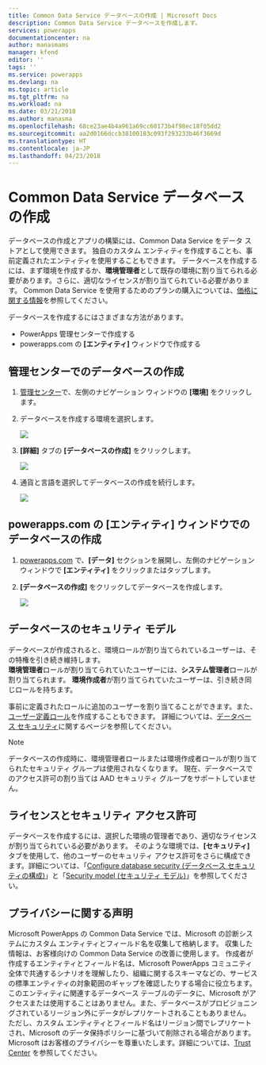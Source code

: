 ```yaml
---
title: Common Data Service データベースの作成 | Microsoft Docs
description: Common Data Service データベースを作成します。
services: powerapps
documentationcenter: na
author: manasmams
manager: kfend
editor: ''
tags: ''
ms.service: powerapps
ms.devlang: na
ms.topic: article
ms.tgt_pltfrm: na
ms.workload: na
ms.date: 03/21/2018
ms.author: manasma
ms.openlocfilehash: 68ce23ae4b4a961a69cc60173b4f98ec18f05dd2
ms.sourcegitcommit: aa2d0166dccb38100183c093f293233b46f3669d
ms.translationtype: HT
ms.contentlocale: ja-JP
ms.lasthandoff: 04/23/2018
---
```

# <a name="create-a-common-data-service-database"></a>Common Data Service データベースの作成
データベースの作成とアプリの構築には、Common Data Service をデータ ストアとして使用できます。 独自のカスタム エンティティを作成することも、事前定義されたエンティティを使用することもできます。 データベースを作成するには、まず環境を作成するか、**環境管理者**として既存の環境に割り当てられる必要があります。さらに、適切なライセンスが割り当てられている必要があります。 Common Data Service を使用するためのプランの購入については、[価格に関する情報](pricing-billing-skus.md)を参照してください。

データベースを作成するにはさまざまな方法があります。

* PowerApps 管理センターで作成する
* powerapps.com の **[エンティティ]** ウィンドウで作成する

## <a name="create-a-database-in-the-admin-center"></a>管理センターでのデータベースの作成
1. [管理センター](https://admin.powerapps.com)で、左側のナビゲーション ウィンドウの **[環境]** をクリックします。
    
2. データベースを作成する環境を選択します。
    
    ![](./media/create-database/environment-list-new.png)

3. **[詳細]** タブの **[データベースの作成]** をクリックします。 
    
    ![](./media/create-database/Create-DB-From-Details.png)

4. 通貨と言語を選択してデータベースの作成を続行します。 
    
    ![](./media/create-database/DB-Choose-options.png)



## <a name="create-a-database-in-the-entities-pane-of-powerappscom"></a>powerapps.com の [エンティティ] ウィンドウでのデータベースの作成
1. [powerapps.com](https://web.powerapps.com) で、**[データ]** セクションを展開し、左側のナビゲーション ウィンドウで **[エンティティ]** をクリックまたはタップします。

2. **[データベースの作成]** をクリックしてデータベースを作成します。

    ![](./media/create-database/Create-DB-From-Entities.png)


## <a name="security-model-for-the-databases"></a>データベースのセキュリティ モデル
データベースが作成されると、環境ロールが割り当てられているユーザーは、その特権を引き続き維持します。  
    **環境管理者**ロールが割り当てられていたユーザーには、**システム管理者**ロールが割り当てられます。 **環境作成者**が割り当てられていたユーザーは、引き続き同じロールを持ちます。

事前に定義されたロールに追加のユーザーを割り当てることができます。また、[ユーザー定義ロール][1]を作成することもできます。 詳細については、[データベース セキュリティ](database-security.md)に関するページを参照してください。

> [!NOTE]
> データベースの作成時に、環境管理者ロールまたは環境作成者ロールが割り当てられたセキュリティ グループは使用されなくなります。 現在、データベースでのアクセス許可の割り当ては AAD セキュリティ グループをサポートしていません。


## <a name="license-and-security-permissions"></a>ライセンスとセキュリティ アクセス許可
データベースを作成するには、選択した環境の管理者であり、適切なライセンスが割り当てられている必要があります。 そのような環境では、**[セキュリティ]** タブを使用して、他のユーザーのセキュリティ アクセス許可をさらに構成できます。詳細については、「[Configure database security (データベース セキュリティの構成)](database-security.md)」と「[Security model (セキュリティ モデル)](https://docs.microsoft.c../maker/common-data-service/entity-reference/security-model)」を参照してください。

## <a name="privacy-notice"></a>プライバシーに関する声明
Microsoft PowerApps の Common Data Service では、Microsoft の診断システムにカスタム エンティティとフィールド名を収集して格納します。  収集した情報は、お客様向けの Common Data Service の改善に使用します。 作成者が作成するエンティティとフィールド名は、Microsoft PowerApps コミュニティ全体で共通するシナリオを理解したり、組織に関するスキーマなどの、サービスの標準エンティティの対象範囲のギャップを確認したりする場合に役立ちます。 このエンティティに関連するデータベース テーブルのデータに、Microsoft がアクセスまたは使用することはありません。また、データベースがプロビジョニングされているリージョン外にデータがレプリケートされることもありません。 ただし、カスタム エンティティとフィールド名はリージョン間でレプリケートされ、Microsoft のデータ保持ポリシーに基づいて削除される場合があります。 Microsoft はお客様のプライバシーを尊重いたします。詳細については、[Trust Center](https://www.microsoft.com/trustcenter/Privacy/default.aspx) を参照してください。


<!--Reference links in article-->
[1]: https://technet.microsoft.com/library/dn531130.aspx
